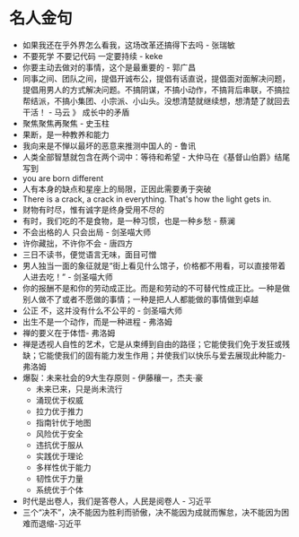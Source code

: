 # 名人金句

* 如果我还在乎外界怎么看我，这场改革还搞得下去吗 - 张瑞敏
* 不要死学 不要记代码 一定要持续 - keke
* 你要主动去做对的事情，这个是最重要的 - 郭广昌
* 同事之间、团队之间，提倡开诚布公，提倡有话直说，提倡面对面解决问题，提倡用男人的方式解决问题。不搞阴谋，不搞小动作，不搞背后串联，不搞拉帮结派，不搞小集团、小宗派、小山头。没想清楚就继续想，想清楚了就回去干活！ - 马云 》 成长中的矛盾
* 聚焦聚焦再聚焦 - 史玉柱
* 果断，是一种教养和能力
* 我向来是不惮以最坏的恶意来推测中国人的  - 鲁讯
* 人类全部智慧就包含在两个词中：等待和希望 - 大仲马在《基督山伯爵》结尾写到
* you are born different
* 人有本身的缺点和星座上的局限，正因此需要勇于突破
* There is a crack, a crack in everything. That's how the light gets in.
* 财物有时尽，惟有诚字是终身受用不尽的
* 有时，我们吃的不是食物，是一种习惯，也是一种乡愁 - 蔡澜
* 不会出格的人 只会出局 - 剑圣喵大师
* 许你藏拙，不许你不会 - 唐四方
* 三日不读书，便觉语言无味，面目可憎
* 男人独当一面的象征就是“街上看见什么馆子，价格都不用看，可以直接带着人进去吃！” - 剑圣喵大师
* 你的报酬不是和你的劳动成正比。而是和劳动的不可替代性成正比。一种是做别人做不了或者不愿做的事情；一种是把人人都能做的事情做到卓越 
* 公正 不，这并没有什么不公平的 - 剑圣喵大师
* 出生不是一个动作，而是一种进程 - 弗洛姆
* 禅的要义在于体悟- 弗洛姆
* 禅是透视人自性的艺术，它是从束缚到自由的路径；它能使我们免于发狂或残缺；它能使我们的固有能力发生作用；并使我们以快乐与爱去展现此种能力- 弗洛姆
* 爆裂：未来社会的9大生存原则 - 伊藤穰一，杰夫·豪
  * 未来已来，只是尚未流行
  * 涌现优于权威
  * 拉力优于推力
  * 指南针优于地图
  * 风险优于安全
  * 违抗优于服从
  * 实践优于理论
  * 多样性优于能力
  * 韧性优于力量
  * 系统优于个体
* 时代是出卷人，我们是答卷人，人民是阅卷人 - 习近平
* 三个“决不”，决不能因为胜利而骄傲，决不能因为成就而懈怠，决不能因为困难而退缩-习近平

